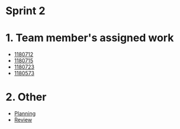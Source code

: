 Sprint 2
=======

# 1. Team member's assigned work
  * [1180712](1180712/README.md)
  * [1180715](1180715/README.md)
  * [1180723](1180723/README.md)
  * [1180573](1180573/README.md)

# 2. Other
  * [Planning](planning.md)
  * [Review](review.md)